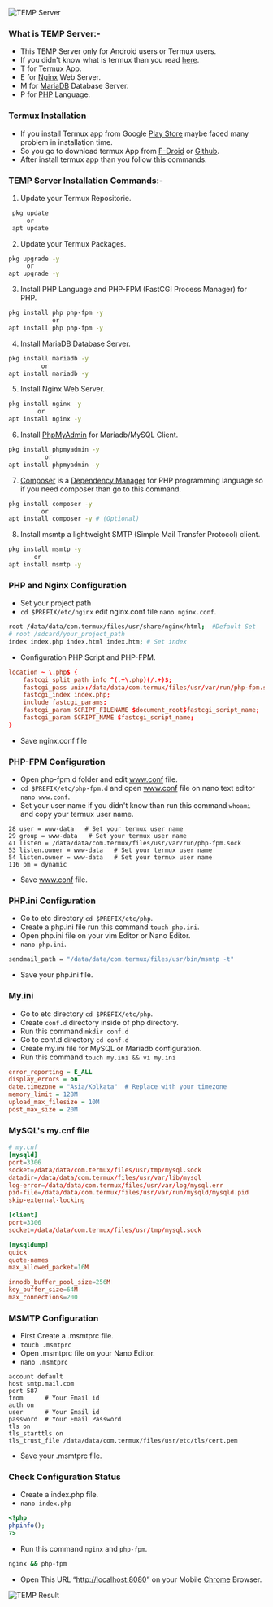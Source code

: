 ![TEMP Server](./temp.png)

### What is TEMP Server:-
* This TEMP Server only for Android users or Termux users.
* If you didn't know what is termux than you read [here](https://en.m.wikipedia.org/wiki/Termux).
* T for [Termux](https://termux.dev) App.
* E for [Nginx](https://www.nginx.com) Web Server.
* M for [MariaDB](https://mariadb.com) Database Server.
* P for [PHP](https://www.php.net) Language.

### Termux Installation 
* If you install Termux app from Google [Play Store](https://play.google.com/store/apps/details?id=com.termux) maybe faced many problem in installation time.
* So you go to download termux App from [F-Droid](https://f-droid.org/repo/com.termux_118.apk) or [Github](https://github.com/termux/termux-app/releases/download/v0.118.0/termux-app_v0.118.0+github-debug_universal.apk).
* After install termux app than you follow this commands.

### TEMP Server Installation Commands:-
1. Update your Termux Repositorie.

```bash
 pkg update
     or
 apt update
```
2. Update your Termux Packages.

```bash
pkg upgrade -y 
     or
apt upgrade -y
```
3. Install PHP Language and PHP-FPM (FastCGI Process Manager) for PHP.

```bash
pkg install php php-fpm -y
            or
apt install php php-fpm -y
```

4. Install MariaDB Database Server.

```bash
pkg install mariadb -y
         or
apt install mariadb -y
```

5. Install Nginx Web Server.

```bash
pkg install nginx -y
        or
apt install nginx -y
```

6. Install [PhpMyAdmin](https://www.phpmyadmin.net) for Mariadb/MySQL Client.

```bash
pkg install phpmyadmin -y
          or
apt install phpmyadmin -y
```
7. [Composer](https://getcomposer.org) is a [Dependency Manager](https://packagist.org) for PHP programming language so if you need composer than go to this command.

```bash
pkg install composer -y
         or
apt install composer -y # (Optional)

```
8. Install msmtp a lightweight SMTP (Simple Mail Transfer Protocol) client.

```bash
pkg install msmtp -y
       or 
apt install msmtp -y
```

### PHP and Nginx Configuration
* Set your project path
* `cd $PREFIX/etc/nginx` edit nginx.conf file `nano nginx.conf`.
```bash
root /data/data/com.termux/files/usr/share/nginx/html;  #Default Set
# root /sdcard/your_project_path
index index.php index.html index.htm; # Set index
```
* Configuration PHP Script and PHP-FPM.

```conf
location ~ \.php$ {
    fastcgi_split_path_info ^(.+\.php)(/.+)$;
    fastcgi_pass unix:/data/data/com.termux/files/usr/var/run/php-fpm.sock;  # Set PHP-FPM for php script
    fastcgi_index index.php;
    include fastcgi_params;
    fastcgi_param SCRIPT_FILENAME $document_root$fastcgi_script_name;
    fastcgi_param SCRIPT_NAME $fastcgi_script_name;
}
```
* Save nginx.conf file

### PHP-FPM Configuration
* Open php-fpm.d folder and edit www.conf file.
* `cd $PREFIX/etc/php-fpm.d` and open www.conf file on nano text editor `nano www.conf`.
* Set your user name if you didn't know than run this command `whoami` and copy your termux user name.
```bashrc
28 user = www-data   # Set your termux user name
29 group = www-data   # Set your termux user name
41 listen = /data/data/com.termux/files/usr/var/run/php-fpm.sock
53 listen.owner = www-data   # Set your termux user name
54 listen.owner = www-data   # Set your termux user name
116 pm = dynamic
```
* Save www.conf file.

### PHP.ini Configuration
* Go to etc directory `cd $PREFIX/etc/php`.
* Create a php.ini file run this command `touch php.ini`.
* Open php.ini file on your vim Editor or Nano Editor.
* `nano php.ini`.
```bash
sendmail_path = "/data/data/com.termux/files/usr/bin/msmtp -t"
```
* Save your php.ini file.

### My.ini
* Go to etc directory `cd $PREFIX/etc/php`.
* Create `conf.d` directory inside of php directory.
* Run this command `mkdir conf.d`
* Go to conf.d directory `cd conf.d`
* Create my.ini file for MySQL or Mariadb configuration.
* Run this command `touch my.ini && vi my.ini`
```ini
error_reporting = E_ALL
display_errors = on
date.timezone = "Asia/Kolkata"  # Replace with your timezone
memory_limit = 128M
upload_max_filesize = 10M
post_max_size = 20M 
```

### MySQL's my.cnf file

```cnf
# my.cnf
[mysqld]
port=3306
socket=/data/data/com.termux/files/usr/tmp/mysql.sock
datadir=/data/data/com.termux/files/usr/var/lib/mysql
log-error=/data/data/com.termux/files/usr/var/log/mysql.err
pid-file=/data/data/com.termux/files/usr/var/run/mysqld/mysqld.pid
skip-external-locking

[client]
port=3306
socket=/data/data/com.termux/files/usr/tmp/mysql.sock

[mysqldump]
quick
quote-names
max_allowed_packet=16M

innodb_buffer_pool_size=256M
key_buffer_size=64M
max_connections=200
```

### MSMTP Configuration
* First Create a .msmtprc file.
* `touch .msmtprc`
* Open .msmtprc file on your Nano Editor.
* `nano .msmtprc`

```bashrc
account default
host smtp.mail.com
port 587
from      # Your Email id
auth on
user      # Your Email id
password  # Your Email Password
tls on
tls_starttls on
tls_trust_file /data/data/com.termux/files/usr/etc/tls/cert.pem
```
* Save your .msmtprc file.

### Check Configuration Status
* Create a index.php file.
* `nano index.php`
```php
<?php
phpinfo();
?>
```
* Run this command `nginx` and `php-fpm`. 

```bash
nginx && php-fpm
```

* Open This URL  “[http://localhost:8080](http://localhost:8080)” on your Mobile [Chrome](https://play.google.com/store/apps/details?id=com.android.chrome) Browser.

![TEMP Result](./temp.jpg)
